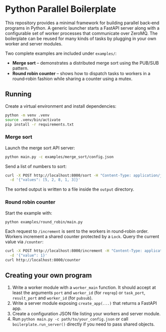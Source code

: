 # Python Parallel Boilerplate

This repository provides a minimal framework for building parallel back‑end
programs in Python.  A generic launcher starts a FastAPI server along with a
configurable set of worker processes that communicate over ZeroMQ.  The
boilerplate can be reused for many kinds of tasks by plugging in your own worker
and server modules.

Two complete examples are included under `examples/`:

* **Merge sort** – demonstrates a distributed merge sort using the PUB/SUB
  pattern.
* **Round robin counter** – shows how to dispatch tasks to workers in a
  round‑robin fashion while sharing a counter using a mutex.

## Running

Create a virtual environment and install dependencies:

```bash
python -m venv .venv
source .venv/bin/activate
pip install -r requirements.txt
```

### Merge sort

Launch the merge sort API server:

```bash
python main.py -c examples/merge_sort/config.json
```

Send a list of numbers to sort:

```bash
curl -X POST http://localhost:8000/sort -H "Content-Type: application/json" \
  -d '{"values": [5, 2, 8, 1, 3]}'
```

The sorted output is written to a file inside the `output` directory.

### Round robin counter

Start the example with:

```bash
python examples/round_robin/main.py
```

Each request to `/increment` is sent to the workers in round‑robin order.
Workers increment a shared counter protected by a `Lock`.  Query the current
value via `/counter`:

```bash
curl -X POST http://localhost:8000/increment -H "Content-Type: application/json" \
  -d '{"value": 1}'
curl http://localhost:8000/counter
```

## Creating your own program

1. Write a worker module with a `worker_main` function.  It should accept at
   least the arguments `port` and `worker_id` (for `reqrep`) or `task_port`,
   `result_port` and `worker_id` (for `pubsub`).
2. Write a server module exposing `create_app(...)` that returns a FastAPI app.
3. Create a configuration JSON file listing your workers and server module.
4. Run `python main.py -c path/to/your_config.json` or call
   `boilerplate.run_server()` directly if you need to pass shared objects.
